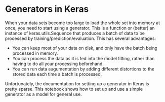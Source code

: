 # Generators in Keras

When your data sets become too large to load the whole set into memory at once, you need to start using a generator. This is a function or (better) an instance of keras.utils.Sequence that produces a batch of data to be processed by training/prediction/evaluation. This has several advantages:
- You can keep most of your data on disk, and only have the batch being processed in memory.
- You can process the data as it is fed into the model fitting, rather than having to do all your processing beforehand.
- You can run data augumentation by adding different distortions to the stored data each time a batch is processed.

Unfortunately, the documentation for setting up a generator in Keras is pretty sparse. This notebook shows how to set up and use a simple generator as a model for general use.
